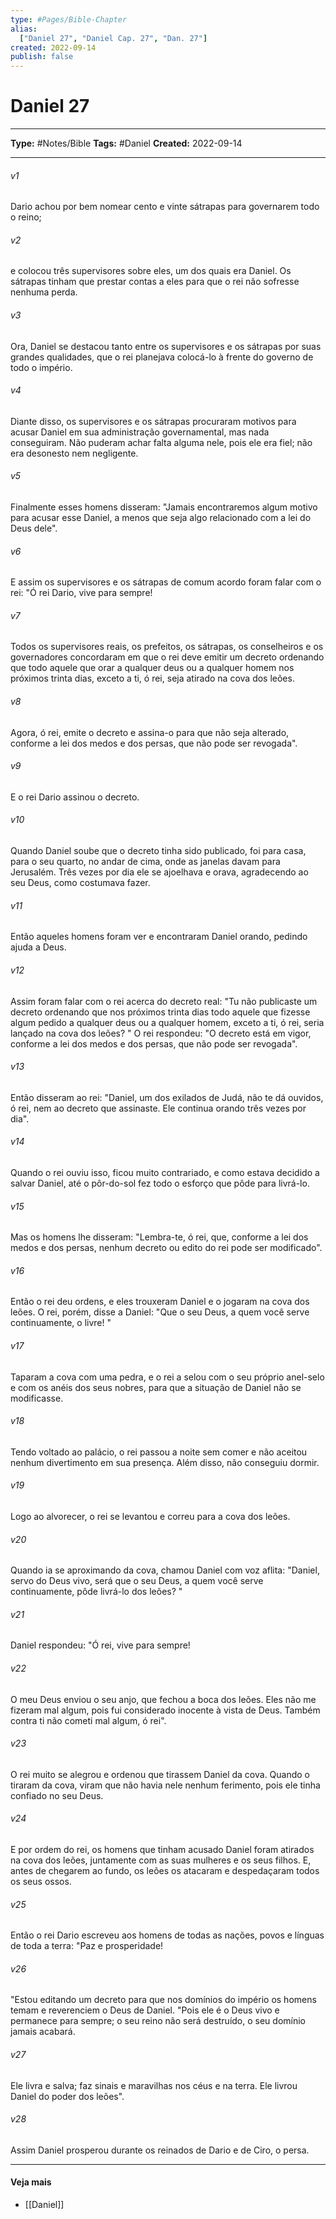```yaml
---
type: #Pages/Bible-Chapter
alias:
  ["Daniel 27", "Daniel Cap. 27", "Dan. 27"]
created: 2022-09-14
publish: false
---
```


# Daniel 27

---

**Type:** #Notes/Bible
**Tags:** #Daniel
**Created:** 2022-09-14

---

###### v1
Dario achou por bem nomear cento e vinte sátrapas para governarem todo o reino;
###### v2
e colocou três supervisores sobre eles, um dos quais era Daniel. Os sátrapas tinham que prestar contas a eles para que o rei não sofresse nenhuma perda.
###### v3
Ora, Daniel se destacou tanto entre os supervisores e os sátrapas por suas grandes qualidades, que o rei planejava colocá-lo à frente do governo de todo o império.
###### v4
Diante disso, os supervisores e os sátrapas procuraram motivos para acusar Daniel em sua administração governamental, mas nada conseguiram. Não puderam achar falta alguma nele, pois ele era fiel; não era desonesto nem negligente.
###### v5
Finalmente esses homens disseram: "Jamais encontraremos algum motivo para acusar esse Daniel, a menos que seja algo relacionado com a lei do Deus dele".
###### v6
E assim os supervisores e os sátrapas de comum acordo foram falar com o rei: "Ó rei Dario, vive para sempre!
###### v7
Todos os supervisores reais, os prefeitos, os sátrapas, os conselheiros e os governadores concordaram em que o rei deve emitir um decreto ordenando que todo aquele que orar a qualquer deus ou a qualquer homem nos próximos trinta dias, exceto a ti, ó rei, seja atirado na cova dos leões.
###### v8
Agora, ó rei, emite o decreto e assina-o para que não seja alterado, conforme a lei dos medos e dos persas, que não pode ser revogada".
###### v9
E o rei Dario assinou o decreto.
###### v10
Quando Daniel soube que o decreto tinha sido publicado, foi para casa, para o seu quarto, no andar de cima, onde as janelas davam para Jerusalém. Três vezes por dia ele se ajoelhava e orava, agradecendo ao seu Deus, como costumava fazer.
###### v11
Então aqueles homens foram ver e encontraram Daniel orando, pedindo ajuda a Deus.
###### v12
Assim foram falar com o rei acerca do decreto real: "Tu não publicaste um decreto ordenando que nos próximos trinta dias todo aquele que fizesse algum pedido a qualquer deus ou a qualquer homem, exceto a ti, ó rei, seria lançado na cova dos leões? " O rei respondeu: "O decreto está em vigor, conforme a lei dos medos e dos persas, que não pode ser revogada".
###### v13
Então disseram ao rei: "Daniel, um dos exilados de Judá, não te dá ouvidos, ó rei, nem ao decreto que assinaste. Ele continua orando três vezes por dia".
###### v14
Quando o rei ouviu isso, ficou muito contrariado, e como estava decidido a salvar Daniel, até o pôr-do-sol fez todo o esforço que pôde para livrá-lo.
###### v15
Mas os homens lhe disseram: "Lembra-te, ó rei, que, conforme a lei dos medos e dos persas, nenhum decreto ou edito do rei pode ser modificado".
###### v16
Então o rei deu ordens, e eles trouxeram Daniel e o jogaram na cova dos leões. O rei, porém, disse a Daniel: "Que o seu Deus, a quem você serve continuamente, o livre! "
###### v17
Taparam a cova com uma pedra, e o rei a selou com o seu próprio anel-selo e com os anéis dos seus nobres, para que a situação de Daniel não se modificasse.
###### v18
Tendo voltado ao palácio, o rei passou a noite sem comer e não aceitou nenhum divertimento em sua presença. Além disso, não conseguiu dormir.
###### v19
Logo ao alvorecer, o rei se levantou e correu para a cova dos leões.
###### v20
Quando ia se aproximando da cova, chamou Daniel com voz aflita: "Daniel, servo do Deus vivo, será que o seu Deus, a quem você serve continuamente, pôde livrá-lo dos leões? "
###### v21
Daniel respondeu: "Ó rei, vive para sempre!
###### v22
O meu Deus enviou o seu anjo, que fechou a boca dos leões. Eles não me fizeram mal algum, pois fui considerado inocente à vista de Deus. Também contra ti não cometi mal algum, ó rei".
###### v23
O rei muito se alegrou e ordenou que tirassem Daniel da cova. Quando o tiraram da cova, viram que não havia nele nenhum ferimento, pois ele tinha confiado no seu Deus.
###### v24
E por ordem do rei, os homens que tinham acusado Daniel foram atirados na cova dos leões, juntamente com as suas mulheres e os seus filhos. E, antes de chegarem ao fundo, os leões os atacaram e despedaçaram todos os seus ossos.
###### v25
Então o rei Dario escreveu aos homens de todas as nações, povos e línguas de toda a terra: "Paz e prosperidade!
###### v26
"Estou editando um decreto para que nos domínios do império os homens temam e reverenciem o Deus de Daniel. "Pois ele é o Deus vivo e permanece para sempre; o seu reino não será destruído, o seu domínio jamais acabará.
###### v27
Ele livra e salva; faz sinais e maravilhas nos céus e na terra. Ele livrou Daniel do poder dos leões".
###### v28
Assim Daniel prosperou durante os reinados de Dario e de Ciro, o persa.


---

#### Veja mais

- [[Daniel]]
